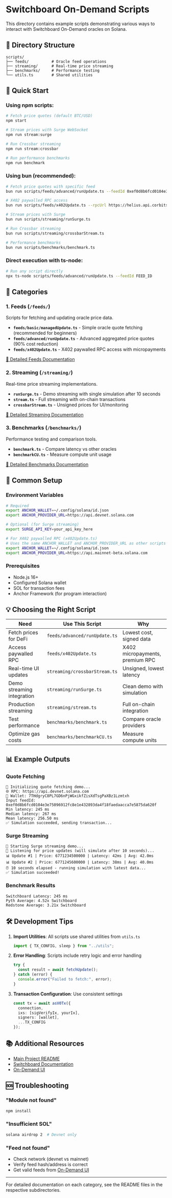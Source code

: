 # Switchboard On-Demand Scripts

This directory contains example scripts demonstrating various ways to interact with Switchboard On-Demand oracles on Solana.

## 📁 Directory Structure

```
scripts/
├── feeds/          # Oracle feed operations
├── streaming/      # Real-time price streaming
├── benchmarks/     # Performance testing
└── utils.ts        # Shared utilities
```

## 🚀 Quick Start

### Using npm scripts:
```bash
# Fetch price quotes (default BTC/USD)
npm start

# Stream prices with Surge WebSocket
npm run stream:surge

# Run Crossbar streaming
npm run stream:crossbar

# Run performance benchmarks
npm run benchmark
```

### Using bun (recommended):
```bash
# Fetch price quotes with specific feed
bun run scripts/feeds/advanced/runUpdate.ts --feedId 0xef0d8b6fcd0104e3e75096912fc8e1e432893da4f18faedaacca7e5875da620f

# X402 paywalled RPC access
bun run scripts/feeds/x402Update.ts --rpcUrl https://helius.api.corbits.dev --method getBlockHeight

# Stream prices with Surge
bun run scripts/streaming/runSurge.ts

# Run Crossbar streaming
bun run scripts/streaming/crossbarStream.ts

# Performance benchmarks
bun run scripts/benchmarks/benchmark.ts
```

### Direct execution with ts-node:
```bash
# Run any script directly
npx ts-node scripts/feeds/advanced/runUpdate.ts --feedId FEED_ID
```

## 📂 Categories

### 1. Feeds (`/feeds/`)
Scripts for fetching and updating oracle price data.

- **`feeds/basic/managedUpdate.ts`** - Simple oracle quote fetching (recommended for beginners)
- **`feeds/advanced/runUpdate.ts`** - Advanced aggregated price quotes (90% cost reduction)
- **`feeds/x402Update.ts`** - X402 paywalled RPC access with micropayments

[📖 Detailed Feeds Documentation](./feeds/README.md)

### 2. Streaming (`/streaming/`)
Real-time price streaming implementations.

- **`runSurge.ts`** - Demo streaming with single simulation after 10 seconds
- **`stream.ts`** - Full streaming with on-chain transactions
- **`crossbarStream.ts`** - Unsigned prices for UI/monitoring

[📖 Detailed Streaming Documentation](./streaming/README.md)

### 3. Benchmarks (`/benchmarks/`)
Performance testing and comparison tools.

- **`benchmark.ts`** - Compare latency vs other oracles
- **`benchmarkCU.ts`** - Measure compute unit usage

[📖 Detailed Benchmarks Documentation](./benchmarks/README.md)

## 🔧 Common Setup

### Environment Variables
```bash
# Required
export ANCHOR_WALLET=~/.config/solana/id.json
export ANCHOR_PROVIDER_URL=https://api.devnet.solana.com

# Optional (for Surge streaming)
export SURGE_API_KEY=your_api_key_here

# For X402 paywalled RPC (x402Update.ts)
# Uses the same ANCHOR_WALLET and ANCHOR_PROVIDER_URL as other scripts
export ANCHOR_WALLET=~/.config/solana/id.json
export ANCHOR_PROVIDER_URL=https://api.mainnet-beta.solana.com
```

### Prerequisites
- Node.js 16+
- Configured Solana wallet
- SOL for transaction fees
- Anchor Framework (for program interaction)

## 💡 Choosing the Right Script

| Need | Use This Script | Why |
|------|----------------|-----|
| Fetch prices for DeFi | `feeds/advanced/runUpdate.ts` | Lowest cost, signed data |
| Access paywalled RPC | `feeds/x402Update.ts` | X402 micropayments, premium RPC |
| Real-time UI updates | `streaming/crossbarStream.ts` | Unsigned, lowest latency |
| Demo streaming integration | `streaming/runSurge.ts` | Clean demo with simulation |
| Production streaming | `streaming/stream.ts` | Full on-chain integration |
| Test performance | `benchmarks/benchmark.ts` | Compare oracle providers |
| Optimize gas costs | `benchmarks/benchmarkCU.ts` | Measure compute units |

## 📊 Example Outputs

### Quote Fetching
```
🔧 Initializing quote fetching demo...
🌐 RPC: https://api.devnet.solana.com
👤 Wallet: 7THdgryC8PL7GD6nPjWGxikfZisXdTsgPaXBz1Lzmtxh
Input feedId: 0xef0d8b6fcd0104e3e75096912fc8e1e432893da4f18faedaacca7e5875da620f
Min latency: 245 ms
Median latency: 267 ms
Mean latency: 256.50 ms
✅ Simulation succeeded, sending transaction...
```

### Surge Streaming
```
🚀 Starting Surge streaming demo...
📡 Listening for price updates (will simulate after 10 seconds)...
📊 Update #1 | Price: 6771234500000 | Latency: 42ms | Avg: 42.0ms
📊 Update #2 | Price: 6771245600000 | Latency: 38ms | Avg: 40.0ms
⏰ 10 seconds elapsed - running simulation with latest data...
✅ Simulation succeeded!
```

### Benchmark Results
```
Switchboard Latency: 245 ms
Pyth Average: 4.52x Switchboard
Redstone Average: 3.21x Switchboard
```

## 🛠️ Development Tips

1. **Import Utilities**: All scripts use shared utilities from `utils.ts`
   ```typescript
   import { TX_CONFIG, sleep } from "../utils";
   ```

2. **Error Handling**: Scripts include retry logic and error handling
   ```typescript
   try {
     const result = await fetchUpdate();
   } catch (error) {
     console.error("Failed to fetch:", error);
   }
   ```

3. **Transaction Configuration**: Use consistent settings
   ```typescript
   const tx = await asV0Tx({
     connection,
     ixs: [sigVerifyIx, yourIx],
     signers: [wallet],
     ...TX_CONFIG
   });
   ```

## 📚 Additional Resources

- [Main Project README](../README.md)
- [Switchboard Documentation](https://docs.switchboard.xyz)
- [On-Demand UI](https://ondemand.switchboard.xyz)

## 🆘 Troubleshooting

### "Module not found"
```bash
npm install
```

### "Insufficient SOL"
```bash
solana airdrop 2  # Devnet only
```

### "Feed not found"
- Check network (devnet vs mainnet)
- Verify feed hash/address is correct
- Get valid feeds from [On-Demand UI](https://ondemand.switchboard.xyz)

---

For detailed documentation on each category, see the README files in the respective subdirectories.
